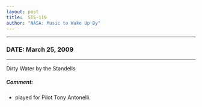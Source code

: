 ```yaml
---
layout: post
title:  STS-119
author: "NASA: Music to Wake Up By"
---
```


----
### DATE: March 25, 2009
----
Dirty Water by the Standells

##### Comment:
* played for Pilot Tony Antonelli.
